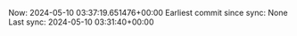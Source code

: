 Now: 2024-05-10 03:37:19.651476+00:00 Earliest commit since sync: None Last sync: 2024-05-10 03:31:40+00:00
